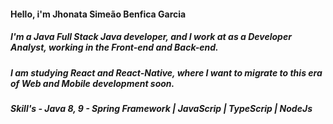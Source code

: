 #### Hello, i'm Jhonata Simeão Benfica Garcia

##### I'm a Java Full Stack Java developer, and I work at as a Developer Analyst, working in the Front-end and Back-end.

##### I am studying React and React-Native, where I want to migrate to this era of Web and Mobile development soon.

##### Skill's - Java 8, 9 - Spring Framework | JavaScrip | TypeScrip | NodeJs


<!--
**jhonatagarcia/jhonatagarcia** is a ✨ _special_ ✨ repository because its `README.md` (this file) appears on your GitHub profile.

Here are some ideas to get you started:

- 🔭 I’m currently working on ...
- 🌱 I’m currently learning ...
- 👯 I’m looking to collaborate on ...
- 🤔 I’m looking for help with ...
- 💬 Ask me about ...
- 📫 How to reach me: ...
- 😄 Pronouns: ...
- ⚡ Fun fact: ...
-->
